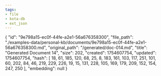 ```yaml
---
tags:
- file
- kota-db
- ext_json
---
```

{
  "id": "9e798a15-ec0f-44fe-a2e1-56a676358300",
  "file_path": "./examples-data/personal-kb/documents/9e798a15-ec0f-44fe-a2e1-56a676358300.md",
  "original_path": "/generated/doc-014.md",
  "title": "Generated Document 14",
  "size": 202,
  "created": 1754607754,
  "updated": 1754607754,
  "hash": [
    18,
    61,
    185,
    120,
    68,
    25,
    8,
    183,
    161,
    103,
    117,
    251,
    101,
    60,
    202,
    84,
    46,
    219,
    229,
    226,
    19,
    15,
    131,
    228,
    105,
    169,
    179,
    209,
    152,
    154,
    247,
    250
  ],
  "embedding": null
}